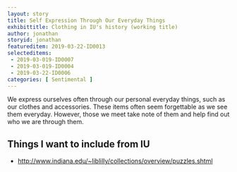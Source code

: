 ```yaml
---
layout: story
title: Self Expression Through Our Everyday Things
exhibittitle: Clothing in IU's history (working title)
author: jonathan
storyid: jonathan
featureditem: 2019-03-22-ID0013
selecteditems:
 - 2019-03-019-ID0007
 - 2019-03-019-ID0004
 - 2019-03-22-ID0006
categories: [ Sentimental ]
---
```


We express ourselves often through our personal everyday things, such as our clothes and accessories. These items often seem forgettable as we see them everyday. However, those we meet take note of them and help find out who we are through them.

## Things I want to include from IU

- http://www.indiana.edu/~liblilly/collections/overview/puzzles.shtml
